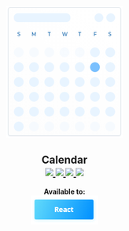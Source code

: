 <p align="center">
  <img src="https://raw.githubusercontent.com/Maycon-Santos/calendar/master/docs/assets/logo@2x.png">
</p>
<h2 align="center">
  Calendar<br />
  <a href="https://github.com/Maycon-Santos/calendar/issues">
    <img src="https://img.shields.io/badge/contributions-welcome-brightgreen.svg?style=flat" />
  </a>
  <a href="http://hits.dwyl.com/Maycon-Santos/calendar">
    <img src="http://hits.dwyl.com/Maycon-Santos/calendar.svg">
  </a>
  <a href="https://snyk.io/test/github/Maycon-Santos/calendar">
    <img src="https://snyk.io/test/github/Maycon-Santos/calendar/badge.svg">
  </a>
  <a href="https://coveralls.io/github/Maycon-Santos/calendar?branch=master">
    <img src="https://coveralls.io/repos/github/Maycon-Santos/calendar/badge.svg?branch=master" />
  </a>
</h2>

<p align="center">
  <b>Available to:</b><br />
  <a href="https://github.com/Maycon-Santos/calendar/tree/master/packages/react-nice-calendar">
    <img src="https://raw.githubusercontent.com/Maycon-Santos/calendar/master/docs/assets/react-button.png">
  </a>
</p>
